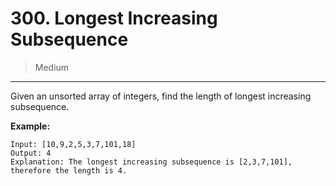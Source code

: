 # 300. Longest Increasing Subsequence

> Medium

------

Given an unsorted array of integers, find the length of longest increasing subsequence.

**Example:**

```
Input: [10,9,2,5,3,7,101,18]
Output: 4
Explanation: The longest increasing subsequence is [2,3,7,101], therefore the length is 4.
```